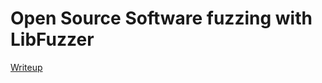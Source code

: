 # Open Source Software fuzzing with LibFuzzer


[Writeup](https://ravinacademy.com/%D9%81%D8%A7%D8%B2%DB%8C%D9%86%DA%AF-%DA%A9%D8%AF-%D8%A8%D8%B1%D9%86%D8%A7%D9%85%D9%87-%D9%87%D8%A7%DB%8C-%D9%85%D8%AA%D9%86-%D8%A8%D8%A7%D8%B2/)
